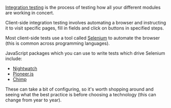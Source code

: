 [Integration testing](https://en.wikipedia.org/wiki/Integration_testing) is the process of testing how all your different modules are working in concert.

Client-side integration testing involves automating a browser and instructing it to visit specific pages, fill in fields and click on buttons in specified steps.

Most client-side tests use a tool called [Selenium](http://www.seleniumhq.org/) to automate the browser (this is common across programming languages).

JavaScript packages which you can use to write tests which drive Selenium include:
  - [Nightwatch](http://nightwatchjs.org)
  - [Pioneer.js](http://pioneerjs.com/)
  - [Chimp](https://chimp.readme.io/)

These can take a bit of configuring, so it's worth shopping around and seeing what the best practice is before choosing a technology (this can change from year to year).
